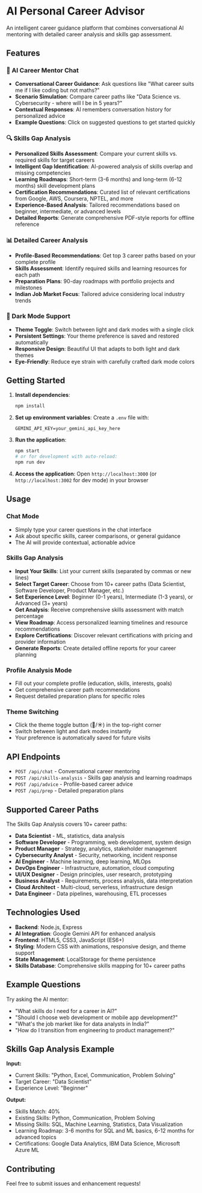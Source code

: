 # AI Personal Career Advisor

An intelligent career guidance platform that combines conversational AI mentoring with detailed career analysis and skills gap assessment.

## Features

### 💬 AI Career Mentor Chat
- **Conversational Career Guidance**: Ask questions like "What career suits me if I like coding but not maths?"
- **Scenario Simulation**: Compare career paths like "Data Science vs. Cybersecurity - where will I be in 5 years?"
- **Contextual Responses**: AI remembers conversation history for personalized advice
- **Example Questions**: Click on suggested questions to get started quickly

### 🔍 Skills Gap Analysis
- **Personalized Skills Assessment**: Compare your current skills vs. required skills for target careers
- **Intelligent Gap Identification**: AI-powered analysis of skills overlap and missing competencies
- **Learning Roadmaps**: Short-term (3-6 months) and long-term (6-12 months) skill development plans
- **Certification Recommendations**: Curated list of relevant certifications from Google, AWS, Coursera, NPTEL, and more
- **Experience-Based Analysis**: Tailored recommendations based on beginner, intermediate, or advanced levels
- **Detailed Reports**: Generate comprehensive PDF-style reports for offline reference

### 📊 Detailed Career Analysis
- **Profile-Based Recommendations**: Get top 3 career paths based on your complete profile
- **Skills Assessment**: Identify required skills and learning resources for each path
- **Preparation Plans**: 90-day roadmaps with portfolio projects and milestones
- **Indian Job Market Focus**: Tailored advice considering local industry trends

### 🌙 Dark Mode Support
- **Theme Toggle**: Switch between light and dark modes with a single click
- **Persistent Settings**: Your theme preference is saved and restored automatically
- **Responsive Design**: Beautiful UI that adapts to both light and dark themes
- **Eye-Friendly**: Reduce eye strain with carefully crafted dark mode colors

## Getting Started

1. **Install dependencies**:
   ```bash
   npm install
   ```

2. **Set up environment variables**:
   Create a `.env` file with:
   ```
   GEMINI_API_KEY=your_gemini_api_key_here
   ```

3. **Run the application**:
   ```bash
   npm start
   # or for development with auto-reload:
   npm run dev
   ```

4. **Access the application**:
   Open `http://localhost:3000` (or `http://localhost:3002` for dev mode) in your browser

## Usage

### Chat Mode
- Simply type your career questions in the chat interface
- Ask about specific skills, career comparisons, or general guidance
- The AI will provide contextual, actionable advice

### Skills Gap Analysis
- **Input Your Skills**: List your current skills (separated by commas or new lines)
- **Select Target Career**: Choose from 10+ career paths (Data Scientist, Software Developer, Product Manager, etc.)
- **Set Experience Level**: Beginner (0-1 years), Intermediate (1-3 years), or Advanced (3+ years)
- **Get Analysis**: Receive comprehensive skills assessment with match percentage
- **View Roadmap**: Access personalized learning timelines and resource recommendations
- **Explore Certifications**: Discover relevant certifications with pricing and provider information
- **Generate Reports**: Create detailed offline reports for your career planning

### Profile Analysis Mode
- Fill out your complete profile (education, skills, interests, goals)
- Get comprehensive career path recommendations
- Request detailed preparation plans for specific roles

### Theme Switching
- Click the theme toggle button (🌙/☀️) in the top-right corner
- Switch between light and dark modes instantly
- Your preference is automatically saved for future visits

## API Endpoints

- `POST /api/chat` - Conversational career mentoring
- `POST /api/skills-analysis` - Skills gap analysis and learning roadmaps
- `POST /api/advice` - Profile-based career advice
- `POST /api/prep` - Detailed preparation plans

## Supported Career Paths

The Skills Gap Analysis covers 10+ career paths:
- **Data Scientist** - ML, statistics, data analysis
- **Software Developer** - Programming, web development, system design
- **Product Manager** - Strategy, analytics, stakeholder management
- **Cybersecurity Analyst** - Security, networking, incident response
- **AI Engineer** - Machine learning, deep learning, MLOps
- **DevOps Engineer** - Infrastructure, automation, cloud computing
- **UI/UX Designer** - Design principles, user research, prototyping
- **Business Analyst** - Requirements, process analysis, data interpretation
- **Cloud Architect** - Multi-cloud, serverless, infrastructure design
- **Data Engineer** - Data pipelines, warehousing, ETL processes

## Technologies Used

- **Backend**: Node.js, Express
- **AI Integration**: Google Gemini API for enhanced analysis
- **Frontend**: HTML5, CSS3, JavaScript (ES6+)
- **Styling**: Modern CSS with animations, responsive design, and theme support
- **State Management**: LocalStorage for theme persistence
- **Skills Database**: Comprehensive skills mapping for 10+ career paths

## Example Questions

Try asking the AI mentor:
- "What skills do I need for a career in AI?"
- "Should I choose web development or mobile app development?"
- "What's the job market like for data analysts in India?"
- "How do I transition from engineering to product management?"

## Skills Gap Analysis Example

**Input:**
- Current Skills: "Python, Excel, Communication, Problem Solving"
- Target Career: "Data Scientist"
- Experience Level: "Beginner"

**Output:**
- Skills Match: 40%
- Existing Skills: Python, Communication, Problem Solving
- Missing Skills: SQL, Machine Learning, Statistics, Data Visualization
- Learning Roadmap: 3-6 months for SQL and ML basics, 6-12 months for advanced topics
- Certifications: Google Data Analytics, IBM Data Science, Microsoft Azure ML

## Contributing

Feel free to submit issues and enhancement requests!
